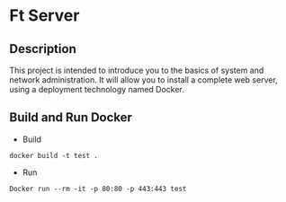 # Ft Server

  ## Description
  
  This project is intended to introduce you to the basics of system and network administration. It will allow you to install a complete web server, using a deployment technology named Docker.
  
  ## Build and Run Docker
  
  - Build 
  
 ``` docker build -t test .  ```
  
  - Run
  
  ``` Docker run --rm -it -p 80:80 -p 443:443 test ```
  
